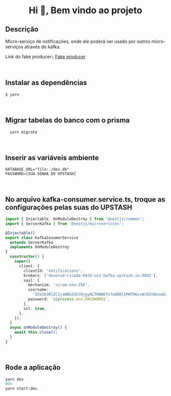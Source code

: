 <h1 align="center">Hi 👋, Bem vindo ao projeto</h1>



## Descrição

Micro-serviço de notificações, onde ele poderá ser usado por outros micro-serviços através do kafka.

Link do fake producer⤵
  <a href="">Fake producer</a>

<br/>

## Instalar as dependências

```bash
$ yarn
```
<br/>

## Migrar tabelas do banco com o prisma

```bash
  yarn migrate
```
<br/>

## Inserir as variáveis ambiente

```env
DATABASE_URL="file:./dev.db"
PASSWORD=[SUA SENHA DO UPSTASH]
```
<br/>

## No arquivo kafka-consumer.service.ts, troque as configurações pelas suas do UPSTASH

```ts
import { Injectable, OnModuleDestroy } from '@nestjs/common';
import { ServerKafka } from '@nestjs/microservices';

@Injectable()
export class KafkaCosumerService
  extends ServerKafka
  implements OnModuleDestroy
{
  constructor() {
    super({
      client: {
        clientId: 'notifications',
        brokers: ['devoted-cicada-6826-us1-kafka.upstash.io:9092'],
        sasl: {
          mechanism: 'scram-sha-256',
          username:
            'ZGV2b3RlZC1jaWNhZGEtNjgyNiTHWBEYnfmdBRlkPWT96xxWrB3tNovwU22e2n8',
          password: `${process.env.PASSWORD}`,
        },
        ssl: true,
      },
    });
  }
  async onModuleDestroy() {
    await this.close();
  }
}

```
<br/>

## Rode a aplicação
```bash
yarn dev
#OU
yarn start:dev
```





